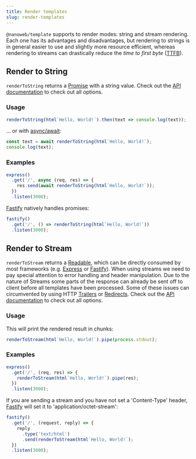 ```yaml
---
title: Render templates
slug: render-templates
---
```


`@nanoweb/template` supports to render modes: string and stream rendering. Each one has its advantages and disadvantages, but rendering to strings is in general easier to use and slightly more resource efficient, whereas rendering to streams can drastically reduce the *time to first byte* ([TTFB](https://en.wikipedia.org/wiki/Time_to_first_byte)).

## Render to String
`renderToString` returns a [Promise](https://developer.mozilla.org/en-US/docs/Web/JavaScript/Reference/Global_Objects/Promise) with a string value. Check out the [API documentation](/api/modules/template_src.html#rendertostring) to check out all options.

### Usage
```js
renderToString(html`Hello, World!`).then(text => console.log(text));
```
... or with [async/await](https://developer.mozilla.org/en-US/docs/Learn/JavaScript/Asynchronous/Async_await):
```js
const text = await renderToString(html`Hello, World!`);
console.log(text);
```
### Examples

```js
express()
  .get('/', async (req, res) => {
    res.send(await renderToString(html`Hello, World!`));
  })
  .listen(3000);
```

[Fastify](https://www.fastify.io/) natively handles promises:
```js
fastify()
  .get('/', () => renderToString(html`Hello, World!`))
  .listen(3000);
```
## Render to Stream
`renderToStream` returns a [Readable](https://nodejs.org/api/stream.html#stream_readable_streams), which can be directly consumed by most frameworks (e.g. [Express](https://expressjs.com/) or [Fastify](https://www.fastify.io/)). When using streams we need to pay special attention to error handling and header manipulation. Due to the nature of Streams some parts of the response can already be sent off to client before all templates have been processed. Some of these issues can circumvented by using HTTP [Trailers](https://developer.mozilla.org/en-US/docs/Web/HTTP/Headers/Trailer) or [Redirects](https://en.wikipedia.org/wiki/URL_redirection#HTTP_status_codes_3xx). Check out the [API documentation](/api/modules/template_src.html#rendertostream) to check out all options.

### Usage

This will print the rendered result in chunks:
```js
renderToStream(html`Hello, World!`).pipe(process.stdout);
```
### Examples
```js
express()
  .get('/', (req, res) => {
    renderToStream(html`Hello, World!`).pipe(res);
  })
  .listen(3000);
```

If you are sending a stream and you have not set a 'Content-Type' header, [Fastify](https://www.fastify.io/) will set it to 'application/octet-stream':
```js
fastify()
  .get('/', (request, reply) => {
    reply
      .type('text/html')
      .send(renderToStream(html`Hello, World!`);
  })
  .listen(3000);
```
